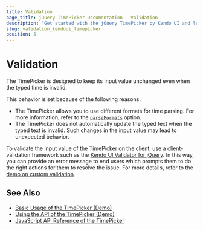 ```yaml
---
title: Validation
page_title: jQuery TimePicker Documentation - Validation
description: "Get started with the jQuery TimePicker by Kendo UI and learn how to implement validation rules for its input value."
slug: validation_kendoui_timepicker
position: 5
---
```


# Validation

The TimePicker is designed to keep its input value unchanged even when the typed time is invalid.

This behavior is set because of the following reasons:
- The TimePicker allows you to use different formats for time parsing. For more information, refer to the [`parseFormats`](/api/javascript/ui/timepicker/configuration/parseformats) option.
- The TimePicker does not automatically update the typed text when the typed text is invalid. Such changes in the input value may lead to unexpected behavior.

To validate the input value of the TimePicker on the client, use a client-validation framework such as the [Kendo UI Validator for jQuery](https://docs.telerik.com/kendo-ui/controls/validator/overview). In this way, you can provide an error message to end users which prompts them to do the right actions for them to resolve the issue. For more details, refer to the [demo on custom validation](https://demos.telerik.com/kendo-ui/validator/custom-validation).

## See Also

* [Basic Usage of the TimePicker (Demo)](https://demos.telerik.com/kendo-ui/timepicker/index)
* [Using the API of the TimePicker (Demo)](https://demos.telerik.com/kendo-ui/timepicker/api)
* [JavaScript API Reference of the TimePicker](/api/javascript/ui/timepicker)
